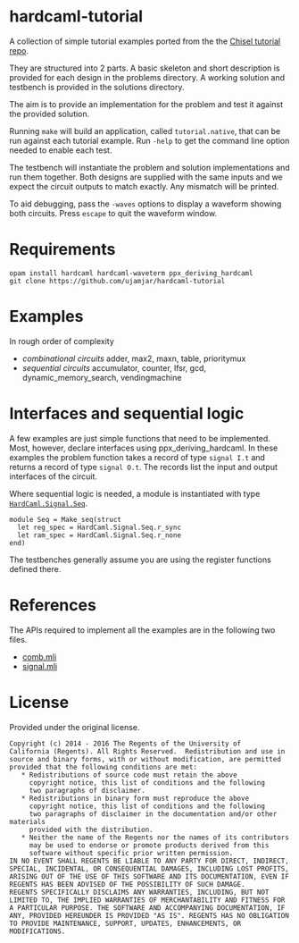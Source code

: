 # hardcaml-tutorial

A collection of simple tutorial examples ported from the
the [Chisel tutorial repo](https://github.com/ucb-bar/chisel-tutorial).

They are structured into 2 parts.  A basic skeleton and 
short description is provided for each design in the problems directory.
A working solution and testbench is provided in the solutions directory.

The aim is to provide an implementation for the problem and test it
against the provided solution.

Running `make` will build an application, called `tutorial.native`, that 
can be run against each tutorial example.  Run `-help` to get the command
line option needed to enable each test.

The testbench will instantiate the problem and solution implementations 
and run them together.  Both designs are supplied with the same inputs 
and we expect the circuit outputs to match exactly.  Any mismatch will 
be printed.

To aid debugging, pass the `-waves` options to display a waveform showing
both circuits.  Press `escape` to quit the waveform window.

# Requirements

```
opam install hardcaml hardcaml-waveterm ppx_deriving_hardcaml
git clone https://github.com/ujamjar/hardcaml-tutorial
```

# Examples

In rough order of complexity

* *combinational circuits* adder, max2, maxn, table, prioritymux
* *sequential circuits* accumulator, counter, lfsr, gcd, dynamic\_memory\_search, vendingmachine

# Interfaces and sequential logic

A few examples are just simple functions that need to be implemented.  Most,
however, declare interfaces using ppx\_deriving\_hardcaml.
In these examples the problem function takes a record of type `signal I.t`
and returns a record of type `signal O.t`.  The records list the input
and output interfaces of the circuit.

Where sequential logic is needed, a module is instantiated with type
[`HardCaml.Signal.Seq`](https://github.com/ujamjar/hardcaml/blob/a1c6ebf5bc7936445921449fe3df541e3337f0e7/src/signal.mli#L440).

```
module Seq = Make_seq(struct
  let reg_spec = HardCaml.Signal.Seq.r_sync
  let ram_spec = HardCaml.Signal.Seq.r_none
end)
```

The testbenches generally assume you are using the register functions 
defined there.

# References

The APIs required to implement all the examples are in the following two
files.

* [comb.mli](https://github.com/ujamjar/hardcaml/blob/master/src/comb.mli)
* [signal.mli](https://github.com/ujamjar/hardcaml/blob/master/src/signal.mli)

# License

Provided under the original license.

```
Copyright (c) 2014 - 2016 The Regents of the University of
California (Regents). All Rights Reserved.  Redistribution and use in
source and binary forms, with or without modification, are permitted
provided that the following conditions are met:
   * Redistributions of source code must retain the above
     copyright notice, this list of conditions and the following
     two paragraphs of disclaimer.
   * Redistributions in binary form must reproduce the above
     copyright notice, this list of conditions and the following
     two paragraphs of disclaimer in the documentation and/or other materials
     provided with the distribution.
   * Neither the name of the Regents nor the names of its contributors
     may be used to endorse or promote products derived from this
     software without specific prior written permission.
IN NO EVENT SHALL REGENTS BE LIABLE TO ANY PARTY FOR DIRECT, INDIRECT,
SPECIAL, INCIDENTAL, OR CONSEQUENTIAL DAMAGES, INCLUDING LOST PROFITS,
ARISING OUT OF THE USE OF THIS SOFTWARE AND ITS DOCUMENTATION, EVEN IF
REGENTS HAS BEEN ADVISED OF THE POSSIBILITY OF SUCH DAMAGE.
REGENTS SPECIFICALLY DISCLAIMS ANY WARRANTIES, INCLUDING, BUT NOT
LIMITED TO, THE IMPLIED WARRANTIES OF MERCHANTABILITY AND FITNESS FOR
A PARTICULAR PURPOSE. THE SOFTWARE AND ACCOMPANYING DOCUMENTATION, IF
ANY, PROVIDED HEREUNDER IS PROVIDED "AS IS". REGENTS HAS NO OBLIGATION
TO PROVIDE MAINTENANCE, SUPPORT, UPDATES, ENHANCEMENTS, OR
MODIFICATIONS.
```

